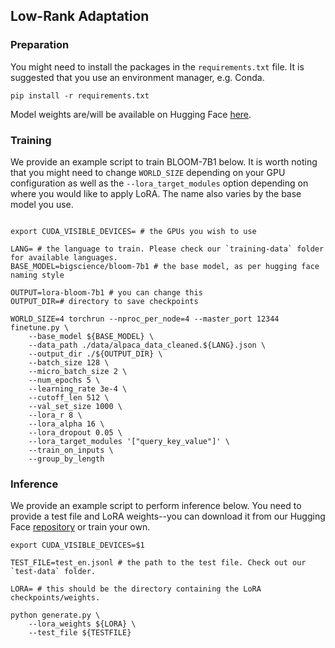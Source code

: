 ## Low-Rank Adaptation

### Preparation
You might need to install the packages in the `requirements.txt` file. It is suggested that you use an environment manager, e.g. Conda.

`pip install -r requirements.txt`

Model weights are/will be available on Hugging Face [here](https://huggingface.co/collections/HPLT/instruction-tuning-65dba9834e23db813d863951).

### Training

We provide an example script to train BLOOM-7B1 below. It is worth noting that you might need to change `WORLD_SIZE` depending on your GPU configuration as well as the `--lora_target_modules` option depending on where you would like to apply LoRA. The name also varies by the base model you use.

```

export CUDA_VISIBLE_DEVICES= # the GPUs you wish to use

LANG= # the language to train. Please check our `training-data` folder for available languages.
BASE_MODEL=bigscience/bloom-7b1 # the base model, as per hugging face naming style

OUTPUT=lora-bloom-7b1 # you can change this
OUTPUT_DIR=# directory to save checkpoints

WORLD_SIZE=4 torchrun --nproc_per_node=4 --master_port 12344 finetune.py \
    --base_model ${BASE_MODEL} \
    --data_path ./data/alpaca_data_cleaned.${LANG}.json \
    --output_dir ./${OUTPUT_DIR} \
    --batch_size 128 \
    --micro_batch_size 2 \
    --num_epochs 5 \
    --learning_rate 3e-4 \
    --cutoff_len 512 \
    --val_set_size 1000 \
    --lora_r 8 \
    --lora_alpha 16 \
    --lora_dropout 0.05 \
    --lora_target_modules '["query_key_value"]' \
    --train_on_inputs \
    --group_by_length
```

### Inference

We provide an example script to perform inference below. You need to provide a test file and LoRA weights--you can download it from our Hugging Face [repository](https://huggingface.co/collections/HPLT/instruction-tuning-65dba9834e23db813d863951) or train your own.
```
export CUDA_VISIBLE_DEVICES=$1

TEST_FILE=test_en.jsonl # the path to the test file. Check out our `test-data` folder.

LORA= # this should be the directory containing the LoRA checkpoints/weights.

python generate.py \
    --lora_weights ${LORA} \
    --test_file ${TESTFILE}
```
